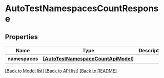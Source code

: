 # AutoTestNamespacesCountResponse


## Properties
Name | Type | Description | Notes
------------ | ------------- | ------------- | -------------
**namespaces** | [**[AutoTestNamespaceCountApiModel]**](AutoTestNamespaceCountApiModel.md) |  | 

[[Back to Model list]](../README.md#documentation-for-models) [[Back to API list]](../README.md#documentation-for-api-endpoints) [[Back to README]](../README.md)


